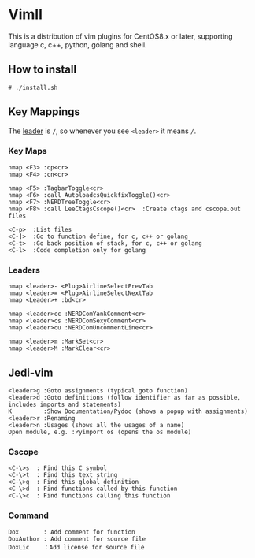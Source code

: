 # Vimll

This is a distribution of vim plugins for CentOS8.x or later, supporting language c, c++, python, golang  and shell.

## How to install

```shell
# ./install.sh
```

## Key Mappings

The [leader](http://learnvimscriptthehardway.stevelosh.com/chapters/06.html#leader) is `/`, so whenever you see `<leader>` it means `/`.

### Key Maps
```shell
nmap <F3> :cp<cr>
nmap <F4> :cn<cr>

nmap <F5> :TagbarToggle<cr>
nmap <F6> :call AutoloadcsQuickfixToggle()<cr>
nmap <F7> :NERDTreeToggle<cr>
nmap <F8> :call LeeCtagsCscope()<cr>  :Create ctags and cscope.out files

<C-p>  :List files
<C-]>  :Go to function define, for c, c++ or golang
<C-t>  :Go back position of stack, for c, c++ or golang
<C-l>  :Code completion only for golang
```

### Leaders
```shell
nmap <leader>- <Plug>AirlineSelectPrevTab
nmap <leader>= <Plug>AirlineSelectNextTab
nmap <Leader>+ :bd<cr>

nmap <leader>cc :NERDComYankComment<cr>
nmap <leader>cs :NERDComSexyComment<cr>
nmap <leader>cu :NERDComUncommentLine<cr>

nmap <leader>m :MarkSet<cr>
nmap <leader>M :MarkClear<cr>
```

## Jedi-vim
```shell
<leader>g :Goto assignments (typical goto function)
<leader>d :Goto definitions (follow identifier as far as possible, includes imports and statements)
K         :Show Documentation/Pydoc (shows a popup with assignments)
<leader>r :Renaming
<leader>n :Usages (shows all the usages of a name)
Open module, e.g. :Pyimport os (opens the os module)
```

### Cscope
```shell
<C-\>s  : Find this C symbol
<C-\>t  : Find this text string
<C-\>g  : Find this global definition
<C-\>d  : Find functions called by this function
<C-\>c  : Find functions calling this function
```

### Command
```shell
Dox       : Add comment for function
DoxAuthor : Add comment for source file
DoxLic    ：Add license for source file
```
